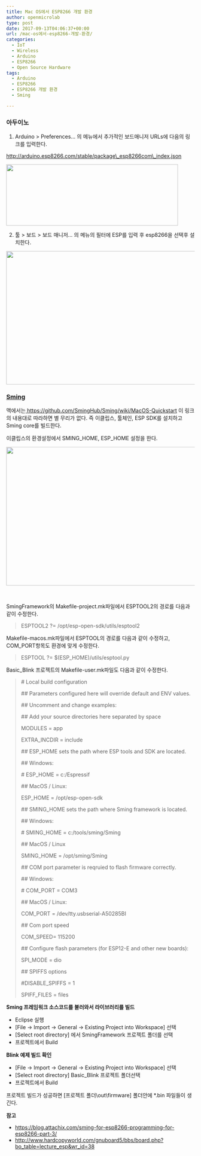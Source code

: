 ```yaml
---
title: Mac OS에서 ESP8266 개발 환경
author: openmicrolab
type: post
date: 2017-09-13T04:06:37+00:00
url: /mac-os에서-esp8266-개발-환경/
categories:
  - IoT
  - Wireless
  - Arduino
  - ESP8266
  - Open Source Hardware
tags:
  - Arduino
  - ESP8266
  - ESP8266 개발 환경
  - Sming

---
```

### 아두이노

1. Arduino > Preferences&#8230; 의 메뉴에서 추가적인 보드매니저 URLs에 다음의 링크를 입력한다.

http://arduino.esp8266.com/stable/package\_esp8266com\_index.json

<img loading="lazy" class="alignnone wp-image-4040" src="https://res.cloudinary.com/openmicrolab/image/upload/v1505273144/ESP_Arduino_qgvl3z.png" width="459" height="164" /> 

2. 툴 > 보드 > 보드 매니저&#8230; 의 메뉴의 필터에 ESP를 입력 후 esp8266을 선택후 설치한다.

<img loading="lazy" class="alignnone wp-image-4041" src="https://res.cloudinary.com/openmicrolab/image/upload/c_scale,h_451/v1505273144/ESP8266_Arduino_uewfwx.png" width="635" height="357" /> 

### <a href="https://github.com/SmingHub/Sming" target="_blank" rel="noopener noreferrer">Sming</a>

맥에서는<a href="https://github.com/SmingHub/Sming/wiki/MacOS-Quickstart" target="_blank" rel="noopener noreferrer"> https://github.com/SmingHub/Sming/wiki/MacOS-Quickstart</a> 이 링크의 내용대로 따라하면 별 무리가 없다. 즉 이클립스, 툴체인, ESP SDK를 설치하고 Sming core를 빌드한다.

이클립스의 환경설정에서 SMING\_HOME, ESP\_HOME 설정을 한다.

<img loading="lazy" class="alignnone wp-image-4045" src="https://res.cloudinary.com/openmicrolab/image/upload/c_scale,w_569/v1505275296/ESP_Eclipse_xkwyit.png" width="569" height="371" /> 

&nbsp;

SmingFramework의 Makefile-project.mk파일에서 ESPTOOL2의 경로를 다음과 같이 수정한다.

> <p class="p1">
>   <span class="s1">ESPTOOL2 ?</span>= /opt/esp-open-sdk/utils/esptool2
> </p>

Makefile-macos.mk파일에서 ESPTOOL의 경로를 다음과 같이 수정하고, COM_PORT항목도 환경에 맞게 수정한다.

> <p class="p1">
>   <span class="s1">ESPTOOL ?</span>= <span class="s2">$(ESP_HOME)</span>/utils/esptool.py
> </p>

Basic_Blink 프로젝트의 Makefile-user.mk파일도 다음과 같이 수정한다.

> <p class="p1">
>   # Local build configuration
> </p>
> 
> <p class="p1">
>   ## Parameters configured here will override default and ENV values.
> </p>
> 
> <p class="p1">
>   ## Uncomment and change examples:
> </p>
> 
> <p class="p1">
>   ## Add your source directories here separated by space
> </p>
> 
> <p class="p3">
>   MODULES <span class="s1">= app</span>
> </p>
> 
> <p class="p3">
>   EXTRA_INCDIR <span class="s1">= include</span>
> </p>
> 
> <p class="p1">
>   ## ESP_HOME sets the path where ESP tools and SDK are located.
> </p>
> 
> <p class="p1">
>   ## Windows:
> </p>
> 
> <p class="p1">
>   # ESP_HOME = c:/Espressif
> </p>
> 
> <p class="p1">
>   ## MacOS / Linux:
> </p>
> 
> <p class="p4">
>   <span class="s2">ESP_HOME </span>= /opt/esp-open-sdk
> </p>
> 
> <p class="p1">
>   ## SMING_HOME sets the path where Sming framework is located.
> </p>
> 
> <p class="p1">
>   ## Windows:
> </p>
> 
> <p class="p1">
>   # SMING_HOME = c:/tools/sming/Sming
> </p>
> 
> <p class="p1">
>   ## MacOS / Linux
> </p>
> 
> <p class="p4">
>   <span class="s2">SMING_HOME </span>= /opt/sming/Sming
> </p>
> 
> <p class="p1">
>   ## COM port parameter is reqruied to flash firmware correctly.
> </p>
> 
> <p class="p1">
>   ## Windows:
> </p>
> 
> <p class="p1">
>   # COM_PORT = COM3
> </p>
> 
> <p class="p1">
>   ## MacOS / Linux:
> </p>
> 
> <p class="p4">
>   <span class="s2">COM_PORT </span>= /dev/tty.usbserial-A50285BI
> </p>
> 
> <p class="p1">
>   ## Com port speed
> </p>
> 
> <p class="p3">
>   COM_SPEED<span class="s1">= 115200</span>
> </p>
> 
> <p class="p1">
>   ## Configure flash parameters (for ESP12-E and other new boards):
> </p>
> 
> <p class="p3">
>   SPI_MODE <span class="s1">= dio</span>
> </p>
> 
> <p class="p1">
>   ## SPIFFS options
> </p>
> 
> <p class="p1">
>   #DISABLE_SPIFFS = 1
> </p>
> 
> <p class="p3">
>   SPIFF_FILES <span class="s1">= files</span>
> </p>

**Sming 프레임워크 소스코드를 불러와서 라이브러리를 빌드**

  * Eclipse 실행
  * [File -> Import -> General -> Existing Project into Workspace] 선택
  * [Select root directory] 에서 SmingFramework 프로젝트 폴더를 선택
  * 프로젝트에서 Build

**Blink 예제 빌드 확인**

  * [File -> Import -> General -> Existing Project into Workspace] 선택
  * [Select root directory] Basic_Blink 프로젝트 폴더선택
  * 프로젝트에서 Build

프로젝트 빌드가 성공하면 [프로젝트 폴더\out\firmware] 폴더안에 *.bin 파일들이 생긴다.

**참고**

  * <a href="https://blog.attachix.com/sming-for-esp8266-programming-for-esp8266-part-3/" target="_blank" rel="noopener noreferrer">https://blog.attachix.com/sming-for-esp8266-programming-for-esp8266-part-3/</a>
  * <a href="http://www.hardcopyworld.com/gnuboard5/bbs/board.php?bo_table=lecture_esp&wr_id=38" target="_blank" rel="noopener noreferrer">http://www.hardcopyworld.com/gnuboard5/bbs/board.php?bo_table=lecture_esp&wr_id=38</a>